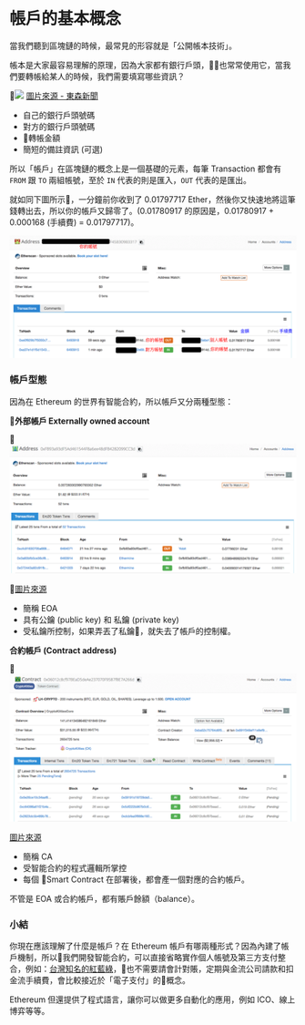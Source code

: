 # 帳戶的基本概念

當我們聽到區塊鏈的時候，最常見的形容就是「公開帳本技術」。

帳本是大家最容易理解的原理，因為大家都有銀行戶頭，也常常使用它，當我們要轉帳給某人的時候，我們需要填寫哪些資訊？

![](https://cdn2.ettoday.net/images/249/249290.jpg)
[圖片來源 - 東森新聞](https://www.ettoday.net/news/20130207/162668.htm)

* 自己的銀行戶頭號碼
* 對方的銀行戶頭號碼
* 轉帳金額
* 簡短的備註資訊 (可選)

所以「帳戶」在區塊鏈的概念上是一個基礎的元素，每筆 Transaction 都會有 `FROM` 跟 `TO` 兩組帳號，至於 `IN` 代表的則是匯入，`OUT` 代表的是匯出。

就如同下圖所示，一分鐘前你收到了 0.01797717 Ether，然後你又快速地將這筆錢轉出去，所以你的帳戶又歸零了。(0.01780917 的原因是，0.01780917 + 0.000168 (手續費) = 0.01797717)。

![](assets/04_account.png)

### 帳戶型態

因為在 Ethereum 的世界有智能合約，所以帳戶又分兩種型態：

**外部帳戶 Externally owned account**

![](assets/04_eoa.png)

[圖片來源](https://etherscan.io/address/0xfb93a93df5ad461544f8a6ee48dfb4282099cc3d)

* 簡稱 EOA
* 具有公鑰 (public key) 和 私鑰 (private key)
* 受私鑰所控制，如果弄丟了私鑰，就失去了帳戶的控制權。

**合約帳戶 (Contract address)**

![](assets/04_contract_address.png)

[圖片來源](https://etherscan.io/address/0x06012c8cf97bead5deae237070f9587f8e7a266d)

* 簡稱 CA
* 受智能合約的程式邏輯所掌控
* 每個 Smart Contract 在部署後，都會產一個對應的合約帳戶。

不管是 EOA 或合約帳戶，都有賬戶餘額（balance）。

### 小結

你現在應該理解了什麼是帳戶？在 Ethereum 帳戶有哪兩種形式？因為內建了帳戶機制，所以我們開發智能合約，可以直接省略實作個人帳號及第三方支付整合，例如：[台灣知名的紅藍綠](https://hsienblog.com/2017/07/17/%E7%B4%85%E9%99%BD%E7%A7%91%E6%8A%80-%E7%B6%A0%E7%95%8C%E7%A7%91%E6%8A%80-%E8%97%8D%E6%96%B0%E7%A7%91%E6%8A%80-%E9%87%91%E6%B5%81%E6%9C%8D%E5%8B%99%E5%95%86%E6%AF%94%E8%BC%83/)，也不需要請會計對賬，定期與金流公司請款和扣金流手續費，會比較接近於「電子支付」的概念。

Ethereum 但還提供了程式語言，讓你可以做更多自動化的應用，例如 ICO、線上博弈等等。